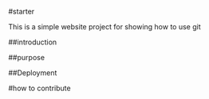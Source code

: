 #starter

This is a simple website project for showing how to use git

##introduction

##purpose

##Deployment

#how to contribute